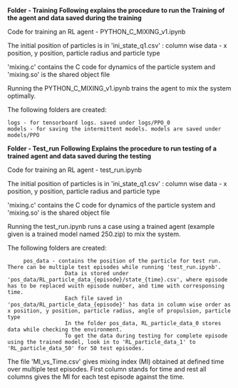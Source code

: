 **Folder - Training**
**Following explains the procedure to run the Training of the agent and data saved during the training**


Code for training an RL agent - PYTHON_C_MIXING_v1.ipynb

The initial position of particles is in 'ini_state_q1.csv' : column wise data - x position, y position, particle radius and particle type

'mixing.c' contains the C code for dynamics of the particle system and 'mixing.so' is the shared object file

Running the PYTHON_C_MIXING_v1.ipynb trains the agent to mix the system optimally.

The following folders are created: 

	logs - for tensorboard logs. saved under logs/PPO_0
	models - for saving the intermittent models. models are saved under models/PPO
	
	
	
**Folder - Test_run**
**Following Explains the procedure to run testing of a trained agent and data saved during the testing**


Code for training an RL agent - test_run.ipynb

The initial position of particles is in 'ini_state_q1.csv' : column wise data - x position, y position, particle radius and particle type

'mixing.c' contains the C code for dynamics of the particle system and 'mixing.so' is the shared object file

Running the test_run.ipynb runs a case using a trained agent (example given is a trained model named 250.zip) to mix the system.

The following folders are created: 

	     pos_data - contains the position of the particle for test run. There can be multiple test episodes while running 'test_run.ipynb'. 
		              Data is stored under 'pos_data/RL_particle_data_{episode}/state_{time}.csv', where episode has to be replaced wuith episode number, and time with corresponsing time.
		              Each file saved in 'pos_data/RL_particle_data_{episode}' has data in column wise order as x position, y position, particle radius, angle of propulsion, particle type
		              In the folder pos_data, RL_particle_data_0 stores data while checking the environment.
		              To get the data during testing for complete episode using the trained model, look in to 'RL_particle_data_1' to 'RL_particle_data_50' for 50 test episodes.
		   
The file 'MI_vs_Time.csv' gives mixing index (MI) obtained at defined time over multiple test episodes. First column stands for time and rest all columns gives the MI for each test episode against the time.
